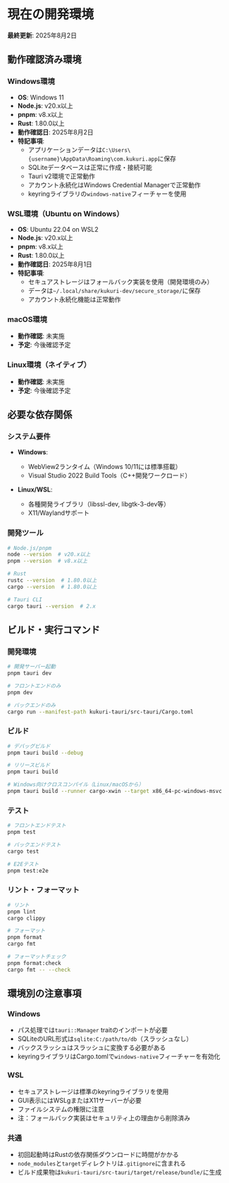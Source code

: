 # 現在の開発環境

**最終更新**: 2025年8月2日

## 動作確認済み環境

### Windows環境
- **OS**: Windows 11
- **Node.js**: v20.x以上
- **pnpm**: v8.x以上
- **Rust**: 1.80.0以上
- **動作確認日**: 2025年8月2日
- **特記事項**: 
  - アプリケーションデータは`C:\Users\{username}\AppData\Roaming\com.kukuri.app`に保存
  - SQLiteデータベースは正常に作成・接続可能
  - Tauri v2環境で正常動作
  - アカウント永続化はWindows Credential Managerで正常動作
  - keyringライブラリの`windows-native`フィーチャーを使用

### WSL環境（Ubuntu on Windows）
- **OS**: Ubuntu 22.04 on WSL2
- **Node.js**: v20.x以上
- **pnpm**: v8.x以上
- **Rust**: 1.80.0以上
- **動作確認日**: 2025年8月1日
- **特記事項**:
  - セキュアストレージはフォールバック実装を使用（開発環境のみ）
  - データは`~/.local/share/kukuri-dev/secure_storage/`に保存
  - アカウント永続化機能は正常動作

### macOS環境
- **動作確認**: 未実施
- **予定**: 今後確認予定

### Linux環境（ネイティブ）
- **動作確認**: 未実施
- **予定**: 今後確認予定

## 必要な依存関係

### システム要件
- **Windows**: 
  - WebView2ランタイム（Windows 10/11には標準搭載）
  - Visual Studio 2022 Build Tools（C++開発ワークロード）
  
- **Linux/WSL**:
  - 各種開発ライブラリ（libssl-dev, libgtk-3-dev等）
  - X11/Waylandサポート

### 開発ツール
```bash
# Node.js/pnpm
node --version  # v20.x以上
pnpm --version  # v8.x以上

# Rust
rustc --version  # 1.80.0以上
cargo --version  # 1.80.0以上

# Tauri CLI
cargo tauri --version  # 2.x
```

## ビルド・実行コマンド

### 開発環境
```bash
# 開発サーバー起動
pnpm tauri dev

# フロントエンドのみ
pnpm dev

# バックエンドのみ
cargo run --manifest-path kukuri-tauri/src-tauri/Cargo.toml
```

### ビルド
```bash
# デバッグビルド
pnpm tauri build --debug

# リリースビルド
pnpm tauri build

# Windows向けクロスコンパイル（Linux/macOSから）
pnpm tauri build --runner cargo-xwin --target x86_64-pc-windows-msvc
```

### テスト
```bash
# フロントエンドテスト
pnpm test

# バックエンドテスト
cargo test

# E2Eテスト
pnpm test:e2e
```

### リント・フォーマット
```bash
# リント
pnpm lint
cargo clippy

# フォーマット
pnpm format
cargo fmt

# フォーマットチェック
pnpm format:check
cargo fmt -- --check
```

## 環境別の注意事項

### Windows
- パス処理では`tauri::Manager` traitのインポートが必要
- SQLiteのURL形式は`sqlite:C:/path/to/db`（スラッシュなし）
- バックスラッシュはスラッシュに変換する必要がある
- keyringライブラリはCargo.tomlで`windows-native`フィーチャーを有効化

### WSL
- セキュアストレージは標準のkeyringライブラリを使用
- GUI表示にはWSLgまたはX11サーバーが必要
- ファイルシステムの権限に注意
- 注：フォールバック実装はセキュリティ上の理由から削除済み

### 共通
- 初回起動時はRustの依存関係ダウンロードに時間がかかる
- `node_modules`と`target`ディレクトリは`.gitignore`に含まれる
- ビルド成果物は`kukuri-tauri/src-tauri/target/release/bundle/`に生成